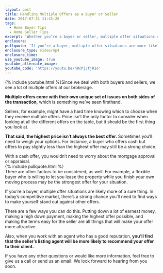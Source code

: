```yaml
---
layout: post
title: Handling Multiple Offers as a Buyer or Seller
date: 2017-07-31 11:45:28
tags:
  - Home Buyer Tips
  - Home Seller Tips
excerpt: 'Whether you’re a buyer or seller, multiple offer situations can be tricky to navigate.'
enclosure:
pullquote: 'If you’re a buyer, multiple offer situations are more likely to be a sure thing.'
enclosure_type: video/mp4
enclosure_time:
use_youtube_image: true
youtube_alternate_image:
youtube_code: 'https://youtu.be/h0cPjJfjR1o'
---
```



{% include youtube.html %}Since we deal with both buyers and sellers, we see a lot of multiple offers at our brokerage.&nbsp;

**Multiple offers come with their own unique set of issues on both sides of the transaction,** which is something we’ve seen firsthand.&nbsp;

Sellers, for example, might have a hard time knowing which to choose when they receive multiple offers. Price isn’t the only factor to consider when looking at all the different offers on the table, but it should be the first thing you look at.&nbsp;

**That said, the highest price isn’t always the best offer.** Sometimes you’ll need to weigh your options. For instance, a buyer who offers cash but offers to pay slightly less than the highest offer may still be a strong choice.&nbsp;

With a cash offer, you wouldn’t need to worry about the mortgage approval or appraisal.&nbsp;
<br>{% include pullquote.html %}
<br>There are other factors to be considered, as well. For example, a flexible buyer who is willing to let you lease the property while you finish your own moving process may be the strongest offer for your situation.&nbsp;

If you’re a buyer, multiple offer situations are likely more of a sure thing. In today’s competitive market, there’s a strong chance you’ll need to find ways to make yourself stand out against other offers.

There are a few ways you can do this. Putting down a lot of earnest money, making a high down payment, making the highest offer possible, and making the terms easy for the seller are all things that will make your offer more attractive.

Also, when you work with an agent who has a good reputation, **you’ll find that the seller’s listing agent will be more likely to recommend your offer to their client.&nbsp;**

If you have any other questions or would like more information, feel free to give us a call or send us an email. We look forward to hearing from you soon.
<br>&nbsp;
